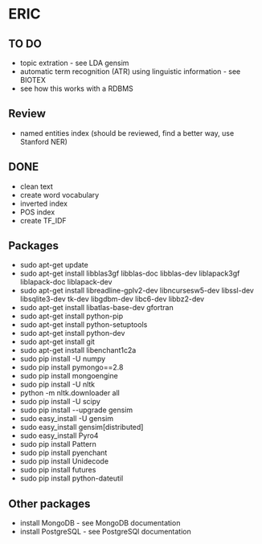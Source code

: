 # ERIC

## TO DO
* topic extration - see LDA gensim
* automatic term recognition (ATR) using linguistic information - see BIOTEX 
* see how this works with a RDBMS

## Review
* named entities index (should be reviewed, find a better way, use Stanford NER)

## DONE
* clean text
* create word vocabulary
* inverted index
* POS index
* create TF_IDF

## Packages
* sudo apt-get update
* sudo apt-get install libblas3gf libblas-doc libblas-dev liblapack3gf liblapack-doc liblapack-dev
* sudo apt-get install libreadline-gplv2-dev libncursesw5-dev libssl-dev libsqlite3-dev tk-dev libgdbm-dev libc6-dev libbz2-dev
* sudo apt-get install libatlas-base-dev gfortran
* sudo apt-get install python-pip
* sudo apt-get install python-setuptools
* sudo apt-get install python-dev
* sudo apt-get install git
* sudo apt-get install libenchant1c2a
* sudo pip install -U numpy
* sudo pip install pymongo==2.8
* sudo pip install mongoengine
* sudo pip install -U nltk
* python -m nltk.downloader all
* sudo pip install -U scipy
* sudo pip install --upgrade gensim
* sudo easy_install -U gensim
* sudo easy_install gensim[distributed]
* sudo easy_install Pyro4
* sudo pip install Pattern
* sudo pip install pyenchant
* sudo pip install Unidecode
* sudo pip install futures
* sudo pip install python-dateutil

## Other packages
* install MongoDB - see MongoDB documentation
* install PostgreSQL - see PostgreSQl documentation
